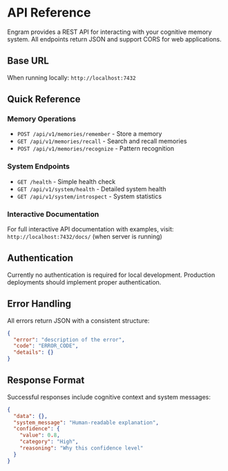 # API Reference

Engram provides a REST API for interacting with your cognitive memory system. All endpoints return JSON and support CORS for web applications.

## Base URL

When running locally: `http://localhost:7432`

## Quick Reference

### Memory Operations

- `POST /api/v1/memories/remember` - Store a memory
- `GET /api/v1/memories/recall` - Search and recall memories
- `POST /api/v1/memories/recognize` - Pattern recognition

### System Endpoints

- `GET /health` - Simple health check
- `GET /api/v1/system/health` - Detailed system health
- `GET /api/v1/system/introspect` - System statistics

### Interactive Documentation

For full interactive API documentation with examples, visit:
`http://localhost:7432/docs/` (when server is running)

## Authentication

Currently no authentication is required for local development. Production deployments should implement proper authentication.

## Error Handling

All errors return JSON with a consistent structure:

```json
{
  "error": "description of the error",
  "code": "ERROR_CODE",
  "details": {}
}
```

## Response Format

Successful responses include cognitive context and system messages:

```json
{
  "data": {},
  "system_message": "Human-readable explanation",
  "confidence": {
    "value": 0.8,
    "category": "High",
    "reasoning": "Why this confidence level"
  }
}
```
